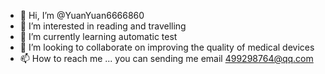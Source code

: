 - 👋 Hi, I’m @YuanYuan6666860
- 👀 I’m interested in reading and travelling
- 🌱 I’m currently learning automatic test
- 💞️ I’m looking to collaborate on improving the quality of medical devices
- 📫 How to reach me ...
you can sending me email 499298764@qq.com
<!---
YuanYuan6666860/YuanYuan6666860 is a ✨ special ✨ repository because its `README.md` (this file) appears on your GitHub profile.
You can click the Preview link to take a look at your changes.
--->
